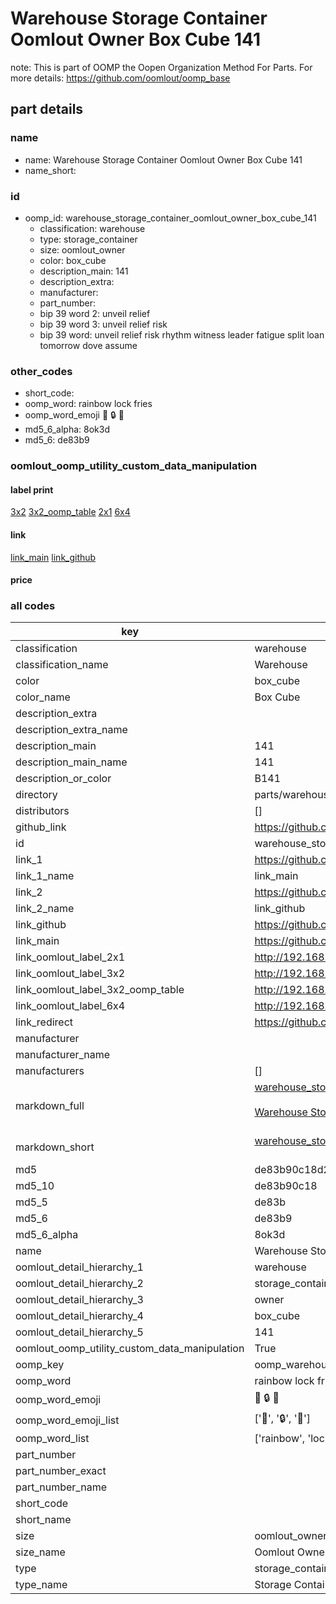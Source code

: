 # Warehouse Storage Container Oomlout Owner Box Cube 141  

note: This is part of OOMP the Oopen Organization Method For Parts. For more details: https://github.com/oomlout/oomp_base

##  part details
  







### name
* name: Warehouse Storage Container Oomlout Owner Box Cube 141
* name_short: 
### id
* oomp_id: warehouse_storage_container_oomlout_owner_box_cube_141
  * classification: warehouse
  * type: storage_container
  * size: oomlout_owner
  * color: box_cube
  * description_main: 141
  * description_extra: 
  * manufacturer: 
  * part_number: 
  * bip 39 word 2: unveil relief
  * bip 39 word 3: unveil relief risk
  * bip 39 word: unveil relief risk rhythm witness leader fatigue split loan tomorrow dove assume

### other_codes
* short_code: 
* oomp_word: rainbow lock fries
* oomp_word_emoji :rainbow: :lock: :fries:
* md5_6_alpha: 8ok3d
* md5_6: de83b9






### oomlout_oomp_utility_custom_data_manipulation
#### label print
[3x2](http://192.168.1.245:1112/?label=oomp%208ok3d)
[3x2_oomp_table](http://192.168.1.108:1112/?label=oomp%208ok3d)
[2x1](http://192.168.1.242:1112/?label=oomp%208ok3d)
[6x4](http://192.168.1.55:1112/?label=oomp%208ok3d)    

#### link

[link_main](https://github.com/oomlout/oomlout_oomp_version_1_messy/tree/main/parts/warehouse_storage_container_oomlout_owner_box_cube_141) [link_github](https://github.com/oomlout/oomlout_oomp_version_1_messy/tree/main/parts/warehouse_storage_container_oomlout_owner_box_cube_141)                             

#### price







### all codes 
| key | value |  
| --- | --- |  
| classification | warehouse |  
| classification_name | Warehouse |  
| color | box_cube |  
| color_name | Box Cube |  
| description_extra |  |  
| description_extra_name |  |  
| description_main | 141 |  
| description_main_name | 141 |  
| description_or_color | B141 |  
| directory | parts/warehouse_storage_container_oomlout_owner_box_cube_141 |  
| distributors | [] |  
| github_link | https://github.com/oomlout/oomlout_oomp_part_src/tree/main/parts/warehouse_storage_container_oomlout_owner_box_cube_141 |  
| id | warehouse_storage_container_oomlout_owner_box_cube_141 |  
| link_1 | https://github.com/oomlout/oomlout_oomp_version_1_messy/tree/main/parts/warehouse_storage_container_oomlout_owner_box_cube_141 |  
| link_1_name | link_main |  
| link_2 | https://github.com/oomlout/oomlout_oomp_version_1_messy/tree/main/parts/warehouse_storage_container_oomlout_owner_box_cube_141 |  
| link_2_name | link_github |  
| link_github | https://github.com/oomlout/oomlout_oomp_version_1_messy/tree/main/parts/warehouse_storage_container_oomlout_owner_box_cube_141 |  
| link_main | https://github.com/oomlout/oomlout_oomp_version_1_messy/tree/main/parts/warehouse_storage_container_oomlout_owner_box_cube_141 |  
| link_oomlout_label_2x1 | http://192.168.1.242:1112/?label=oomp%208ok3d |  
| link_oomlout_label_3x2 | http://192.168.1.245:1112/?label=oomp%208ok3d |  
| link_oomlout_label_3x2_oomp_table | http://192.168.1.108:1112/?label=oomp%208ok3d |  
| link_oomlout_label_6x4 | http://192.168.1.55:1112/?label=oomp%208ok3d |  
| link_redirect | https://github.com/oomlout/oomlout_oomp_version_1_messy/tree/main/parts/warehouse_storage_container_oomlout_owner_box_cube_141 |  
| manufacturer |  |  
| manufacturer_name |  |  
| manufacturers | [] |  
| markdown_full | [warehouse_storage_container_oomlout_owner_box_cube_141](none)<br>[](none)<br>[Warehouse Storage Container Oomlout Owner Box Cube 141](none)<br><br> |  
| markdown_short | [warehouse_storage_container_oomlout_owner_box_cube_141](none)<br><br> |  
| md5 | de83b90c18d22a79fa7e5b8d74ed5773 |  
| md5_10 | de83b90c18 |  
| md5_5 | de83b |  
| md5_6 | de83b9 |  
| md5_6_alpha | 8ok3d |  
| name | Warehouse Storage Container Oomlout Owner Box Cube 141 |  
| oomlout_detail_hierarchy_1 | warehouse |  
| oomlout_detail_hierarchy_2 | storage_container |  
| oomlout_detail_hierarchy_3 | owner |  
| oomlout_detail_hierarchy_4 | box_cube |  
| oomlout_detail_hierarchy_5 | 141 |  
| oomlout_oomp_utility_custom_data_manipulation | True |  
| oomp_key | oomp_warehouse_storage_container_oomlout_owner_box_cube_141 |  
| oomp_word | rainbow lock fries |  
| oomp_word_emoji | :rainbow: :lock: :fries: |  
| oomp_word_emoji_list | [':rainbow:', ':lock:', ':fries:'] |  
| oomp_word_list | ['rainbow', 'lock', 'fries'] |  
| part_number |  |  
| part_number_exact |  |  
| part_number_name |  |  
| short_code |  |  
| short_name |  |  
| size | oomlout_owner |  
| size_name | Oomlout Owner |  
| type | storage_container |  
| type_name | Storage Container |  
